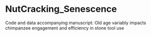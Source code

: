 # NutCracking_Senescence
Code and data accompanying manuscript: Old age variably impacts chimpanzee engagement and efficiency in stone tool use
